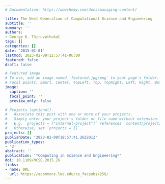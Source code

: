```yaml
---
# Documentation: https://wowchemy.com/docs/managing-content/

title: The Next Generation of Computational Science and Engineering
subtitle: ''
summary: ''
authors:
- George K. Thiruvathukal
tags: []
categories: []
date: '2015-01-01'
lastmod: 2023-02-09T12:57:41-06:00
featured: false
draft: false

# Featured image
# To use, add an image named `featured.jpg/png` to your page's folder.
# Focal points: Smart, Center, TopLeft, Top, TopRight, Left, Right, BottomLeft, Bottom, BottomRight.
image:
  caption: ''
  focal_point: ''
  preview_only: false

# Projects (optional).
#   Associate this post with one or more of your projects.
#   Simply enter your project's folder or file name without extension.
#   E.g. `projects = ["internal-project"]` references `content/project/deep-learning/index.md`.
#   Otherwise, set `projects = []`.
projects: []
publishDate: '2023-02-09T18:57:41.262201Z'
publication_types:
- '2'
abstract: ''
publication: '*Computing in Science and Engineering*'
doi: 10.1109/MCSE.2015.26
links:
- name: URL
  url: https://ecommons.luc.edu/cs_facpubs/258/
---
```

